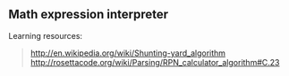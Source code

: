 ## Math expression interpreter ##

Learning resources:<br>
>http://en.wikipedia.org/wiki/Shunting-yard_algorithm
>http://rosettacode.org/wiki/Parsing/RPN_calculator_algorithm#C.23
